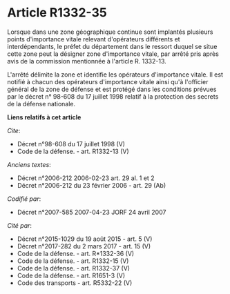 # Article R1332-35

Lorsque dans une zone géographique continue sont implantés plusieurs points d'importance vitale relevant d'opérateurs
différents et interdépendants, le préfet du département dans le ressort duquel se situe cette zone peut la désigner zone
d'importance vitale, par arrêté pris après avis de la commission mentionnée à l'article R. 1332-13.

L'arrêté délimite la zone et identifie les opérateurs d'importance vitale. Il est notifié à chacun des opérateurs
d'importance vitale ainsi qu'à l'officier général de la zone de défense et est protégé dans les conditions prévues par le
décret n° 98-608 du 17 juillet 1998 relatif à la protection des secrets de la défense nationale.

**Liens relatifs à cet article**

_Cite_:

  - Décret n°98-608 du 17 juillet 1998 (V)
  - Code de la défense. - art. R1332-13 (V)

_Anciens textes_:

  - Décret n°2006-212 2006-02-23 art. 29 al. 1 et 2
  - Décret n°2006-212 du 23 février 2006 - art. 29 (Ab)

_Codifié par_:

  - Décret n°2007-585 2007-04-23 JORF 24 avril 2007

_Cité par_:

  - Décret n°2015-1029 du 19 août 2015 - art. 5 (V)
  - Décret n°2017-282 du 2 mars 2017 - art. 15 (V)
  - Code de la défense. - art. R*1332-36 (V)
  - Code de la défense. - art. R1332-15 (V)
  - Code de la défense. - art. R1332-37 (V)
  - Code de la défense. - art. R1651-3 (V)
  - Code des transports - art. R5332-22 (V)
